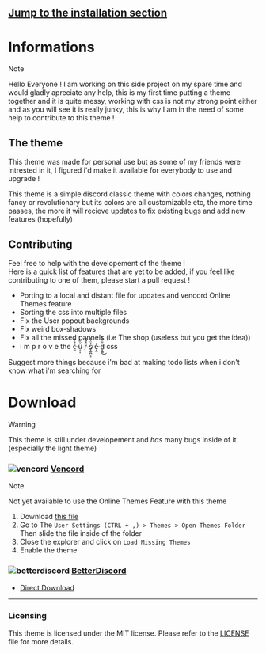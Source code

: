 ## [Jump to the installation section]()
# Informations
> [!NOTE]
> Hello Everyone ! I am working on this side project on my spare time and would gladly apreciate any help, this is my first time putting a theme together and it is quite messy, working with css is not my strong point either and as you will see it is really junky, this is why I am in the need of some help to contribute to this theme !

## The theme
This theme was made for personal use but as some of my friends were intrested in it, I figured i'd make it available for everybody to use and upgrade !

This theme is a simple discord classic theme with colors changes, nothing fancy or revolutionary but its colors are all customizable etc, the more time passes, the more it will recieve updates to fix existing bugs and add new features (hopefully)

## Contributing
Feel free to help with the developement of the theme !   
Here is a quick list of features that are yet to be added, if you feel like contributing to one of them, please start a pull request !

- Porting to a local and distant file for updates and vencord Online Themes feature
- Sorting the css into multiple files
- Fix the User popout backgrounds
- Fix weird box-shadows
- Fix all the missed pannels (i.e The shop (useless but you get the idea))
- i m p r o v e the c̵̫̀̊̇̍ ụ̴̤͎̂̈́͂ r̴̀̂͌̃ͅ s̸̢͚̪͕͕̓̈́̾ ẻ̵̡̼ d̵̬̯͇̋͗̐͑͜ css

Suggest more things because i'm bad at making todo lists when i don't know what i'm searching for

# Download
> [!WARNING]
> This theme is still under developement and *has* many bugs inside of it.   
> (especially the light theme)

### ![vencord](https://discord-extensions.github.io/assets/icons/vencord.gif) **[Vencord](https://github.com/Vendicated/Vencord)**
> [!NOTE]
> Not yet available to use the Online Themes Feature with this theme

1. Download [this file](https://github.com/TheWarior73/Discord-Theme/blob/main/Aline's_local.theme.css)
2. Go to The `User Settings (CTRL + ,) > Themes > Open Themes Folder` Then slide the file inside of the folder
3. Close the explorer and click on `Load Missing Themes`
4. Enable the theme

### ![betterdiscord](https://discord-extensions.github.io/assets/icons/betterdiscord.png) **[BetterDiscord](https://betterdiscord.app)**

- [Direct Download](https://github.com/TheWarior73/Discord-Theme/blob/main/Aline's_local.theme.css)


---
### Licensing
This theme is licensed under the MIT license. Please refer to the [LICENSE](./LICENSE) file for more details.
